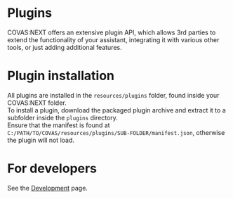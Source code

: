 # Plugins

COVAS:NEXT offers an extensive plugin API, which allows 3rd parties to extend the functionality of your assistant, integrating it with various other tools, or just adding additional features.

# Plugin installation
All plugins are installed in the `resources/plugins` folder, found inside your COVAS:NEXT folder.  
To install a plugin, download the packaged plugin archive and extract it to a subfolder inside the `plugins` directory.  
Ensure that the manifest is found at `C:/PATH/TO/COVAS/resources/plugins/SUB-FOLDER/manifest.json`, otherwise the plugin will not load.

# For developers
See the [Development](./Development.md) page.
